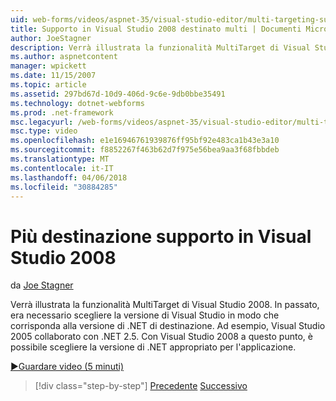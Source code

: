 ```yaml
---
uid: web-forms/videos/aspnet-35/visual-studio-editor/multi-targeting-support-in-visual-studio-2008
title: Supporto in Visual Studio 2008 destinato multi | Documenti Microsoft
author: JoeStagner
description: Verrà illustrata la funzionalità MultiTarget di Visual Studio 2008. In passato, era necessario scegliere la versione di Visual Studio per corrispondere la destinazione di .NET versi...
ms.author: aspnetcontent
manager: wpickett
ms.date: 11/15/2007
ms.topic: article
ms.assetid: 297bd67d-10d9-406d-9c6e-9db0bbe35491
ms.technology: dotnet-webforms
ms.prod: .net-framework
msc.legacyurl: /web-forms/videos/aspnet-35/visual-studio-editor/multi-targeting-support-in-visual-studio-2008
msc.type: video
ms.openlocfilehash: e1e16946761939876ff95bf92e483ca1b43e3a10
ms.sourcegitcommit: f8852267f463b62d7f975e56bea9aa3f68fbbdeb
ms.translationtype: MT
ms.contentlocale: it-IT
ms.lasthandoff: 04/06/2018
ms.locfileid: "30884285"
---
```

<a name="multi-targeting-support-in-visual-studio-2008"></a>Più destinazione supporto in Visual Studio 2008
====================
da [Joe Stagner](https://github.com/JoeStagner)

Verrà illustrata la funzionalità MultiTarget di Visual Studio 2008. In passato, era necessario scegliere la versione di Visual Studio in modo che corrisponda alla versione di .NET di destinazione. Ad esempio, Visual Studio 2005 collaborato con .NET 2.5. Con Visual Studio 2008 a questo punto, è possibile scegliere la versione di .NET appropriato per l'applicazione.

[&#9654;Guardare video (5 minuti)](https://channel9.msdn.com/Blogs/ASP-NET-Site-Videos/multi-targeting-support-in-visual-studio-2008)

> [!div class="step-by-step"]
> [Precedente](javascript-debugging-in-visual-studio-2008.md)
> [Successivo](intellisense-for-jscript-and-aspnet-ajax.md)
